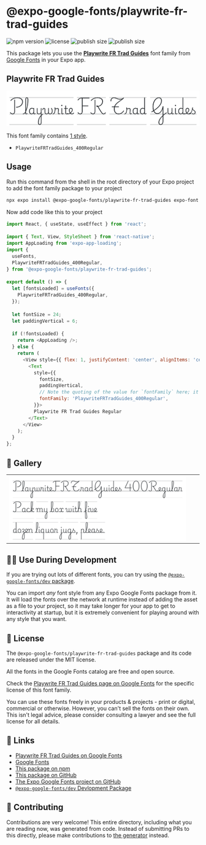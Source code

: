 # @expo-google-fonts/playwrite-fr-trad-guides

![npm version](https://flat.badgen.net/npm/v/@expo-google-fonts/playwrite-fr-trad-guides)
![license](https://flat.badgen.net/github/license/expo/google-fonts)
![publish size](https://flat.badgen.net/packagephobia/install/@expo-google-fonts/playwrite-fr-trad-guides)
![publish size](https://flat.badgen.net/packagephobia/publish/@expo-google-fonts/playwrite-fr-trad-guides)

This package lets you use the [**Playwrite FR Trad Guides**](https://fonts.google.com/specimen/Playwrite+FR+Trad+Guides) font family from [Google Fonts](https://fonts.google.com/) in your Expo app.

## Playwrite FR Trad Guides

![Playwrite FR Trad Guides](./font-family.png)

This font family contains [1 style](#-gallery).

- `PlaywriteFRTradGuides_400Regular`

## Usage

Run this command from the shell in the root directory of your Expo project to add the font family package to your project
```sh
npx expo install @expo-google-fonts/playwrite-fr-trad-guides expo-font expo-app-loading
```

Now add code like this to your project
```js
import React, { useState, useEffect } from 'react';

import { Text, View, StyleSheet } from 'react-native';
import AppLoading from 'expo-app-loading';
import {
  useFonts,
  PlaywriteFRTradGuides_400Regular,
} from '@expo-google-fonts/playwrite-fr-trad-guides';

export default () => {
  let [fontsLoaded] = useFonts({
    PlaywriteFRTradGuides_400Regular,
  });

  let fontSize = 24;
  let paddingVertical = 6;

  if (!fontsLoaded) {
    return <AppLoading />;
  } else {
    return (
      <View style={{ flex: 1, justifyContent: 'center', alignItems: 'center' }}>
        <Text
          style={{
            fontSize,
            paddingVertical,
            // Note the quoting of the value for `fontFamily` here; it expects a string!
            fontFamily: 'PlaywriteFRTradGuides_400Regular',
          }}>
          Playwrite FR Trad Guides Regular
        </Text>
      </View>
    );
  }
};

```

## 🔡 Gallery


||||
|-|-|-|
|![PlaywriteFRTradGuides_400Regular](./PlaywriteFRTradGuides_400Regular.ttf.png)||||


## 👩‍💻 Use During Development

If you are trying out lots of different fonts, you can try using the [`@expo-google-fonts/dev` package](https://github.com/expo/google-fonts/tree/master/font-packages/dev#readme).

You can import *any* font style from any Expo Google Fonts package from it. It will load the fonts
over the network at runtime instead of adding the asset as a file to your project, so it may take longer
for your app to get to interactivity at startup, but it is extremely convenient
for playing around with any style that you want.

## 📖 License

The `@expo-google-fonts/playwrite-fr-trad-guides` package and its code are released under the MIT license.

All the fonts in the Google Fonts catalog are free and open source.

Check the [Playwrite FR Trad Guides page on Google Fonts](https://fonts.google.com/specimen/Playwrite+FR+Trad+Guides) for the specific license of this font family.

You can use these fonts freely in your products & projects - print or digital, commercial or otherwise. However, you can't sell the fonts on their own. This isn't legal advice, please consider consulting a lawyer and see the full license for all details.

## 🔗 Links

- [Playwrite FR Trad Guides on Google Fonts](https://fonts.google.com/specimen/Playwrite+FR+Trad+Guides)
- [Google Fonts](https://fonts.google.com/)
- [This package on npm](https://www.npmjs.com/package/@expo-google-fonts/playwrite-fr-trad-guides)
- [This package on GitHub](https://github.com/expo/google-fonts/tree/master/font-packages/playwrite-fr-trad-guides)
- [The Expo Google Fonts project on GitHub](https://github.com/expo/google-fonts)
- [`@expo-google-fonts/dev` Devlopment Package](https://github.com/expo/google-fonts/tree/master/font-packages/dev)

## 🤝 Contributing

Contributions are very welcome! This entire directory, including what you are reading now, was generated from code. Instead of submitting PRs to this directly, please make contributions to [the generator](https://github.com/expo/google-fonts/tree/master/packages/generator) instead.
